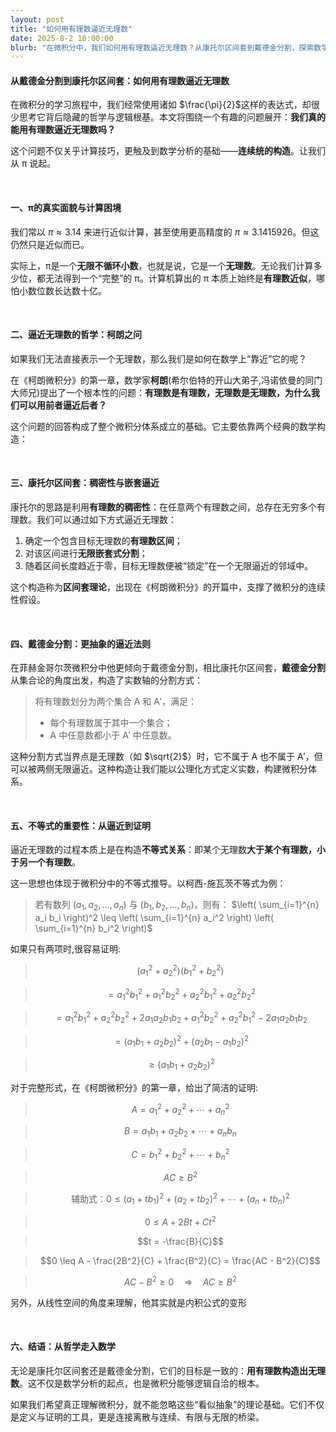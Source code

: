 ```yaml
---
layout: post
title: "如何用有理数逼近无理数"
date: 2025-8-2 10:00:00
blurb: "在微积分中，我们如何用有理数逼近无理数？从康托尔区间套到戴德金分割，探索数学分析的基础。"
---
```


#### 从戴德金分割到康托尔区间套：如何用有理数逼近无理数

在微积分的学习旅程中，我们经常使用诸如 $\frac{\pi}{2}$这样的表达式，却很少思考它背后隐藏的哲学与逻辑根基。本文将围绕一个有趣的问题展开：**我们真的能用有理数逼近无理数吗？**

这个问题不仅关乎计算技巧，更触及到数学分析的基础——**连续统的构造**。让我们从 π 说起。

<br />

#### 一、π的真实面貌与计算困境

我们常以 $\pi \approx 3.14$ 来进行近似计算，甚至使用更高精度的 $\pi \approx 3.1415926$。但这仍然只是近似而已。

实际上，π是一个**无限不循环小数**，也就是说，它是一个**无理数**。无论我们计算多少位，都无法得到一个“完整”的 π。计算机算出的 π 本质上始终是**有理数近似**，哪怕小数位数长达数十亿。

<br />

#### 二、逼近无理数的哲学：柯朗之问

如果我们无法直接表示一个无理数，那么我们是如何在数学上“靠近”它的呢？

在《柯朗微积分》的第一章，数学家**柯朗**(希尔伯特的开山大弟子,冯诺依曼的同门大师兄)提出了一个根本性的问题：**有理数是有理数，无理数是无理数，为什么我们可以用前者逼近后者？**

这个问题的回答构成了整个微积分体系成立的基础。它主要依靠两个经典的数学构造：

<br />

#### 三、康托尔区间套：稠密性与嵌套逼近

康托尔的思路是利用**有理数的稠密性**：在任意两个有理数之间，总存在无穷多个有理数。我们可以通过如下方式逼近无理数：

1. 确定一个包含目标无理数的**有理数区间**；
2. 对该区间进行**无限嵌套式分割**；
3. 随着区间长度趋近于零，目标无理数便被“锁定”在一个无限逼近的邻域中。

这个构造称为**区间套理论**，出现在《柯朗微积分》的开篇中，支撑了微积分的连续性假设。

<br />

#### 四、戴德金分割：更抽象的逼近法则

在菲赫金哥尔茨微积分中他更倾向于戴德金分割，相比康托尔区间套，**戴德金分割**从集合论的角度出发，构造了实数轴的分割方式：

> 将有理数划分为两个集合 A 和 A′，满足：
> - 每个有理数属于其中一个集合；
> - A 中任意数都小于 A′ 中任意数。

这种分割方式当界点是无理数（如 $\sqrt{2}$）时，它不属于 A 也不属于 A′，但可以被两侧无限逼近。这种构造让我们能以公理化方式定义实数，构建微积分体系。

<br />

#### 五、不等式的重要性：从逼近到证明

逼近无理数的过程本质上是在构造**不等式关系**：即某个无理数**大于某个有理数，小于另一个有理数**。

这一思想也体现于微积分中的不等式推导。以柯西-施瓦茨不等式为例：

> 若有数列 $(a_1, a_2, ..., a_n)$ 与 $(b_1, b_2, ..., b_n)$，则有：
> $\left( \sum_{i=1}^{n} a_i b_i \right)^2 \leq \left( \sum_{i=1}^{n} a_i^2 \right) \left( \sum_{i=1}^{n} b_i^2 \right)$

如果只有两项时,很容易证明:

> $$(a_1^2 + a_2^2)(b_1^2 + b_2^2)$$

> $$= a_1^2 b_1^2 + a_1^2 b_2^2 + a_2^2 b_1^2 + a_2^2 b_2^2$$

> $$= a_1^2 b_1^2 + a_2^2 b_2^2 + 2a_1 a_2 b_1 b_2 + a_1^2 b_2^2 + a_2^2 b_1^2 - 2a_1 a_2 b_1 b_2$$

> $$= (a_1 b_1 + a_2 b_2)^2 + (a_2 b_1 - a_1 b_2)^2$$

> $$\geq (a_1 b_1 + a_2 b_2)^2$$


对于完整形式，在《柯朗微积分》的第一章，给出了简洁的证明:

> $$
> A = a_1^2 + a_2^2 + \cdots + a_n^2
> $$

> $$B = a_1 b_1 + a_2 b_2 + \cdots + a_n b_n$$

> $$C = b_1^2 + b_2^2 + \cdots + b_n^2$$

> $$AC \geq B^2$$

> $$\text{辅助式：}0 \leq (a_1 + t b_1)^2 + (a_2 + t b_2)^2 + \cdots + (a_n + t b_n)^2$$

> $$0 \leq A + 2Bt + Ct^2$$

> $$t = -\frac{B}{C}$$

> $$0 \leq A - \frac{2B^2}{C} + \frac{B^2}{C} = \frac{AC - B^2}{C}$$

> $$AC - B^2 \geq 0 \quad \Rightarrow \quad AC \geq B^2$$

另外，从线性空间的角度来理解，他其实就是内积公式的变形

<br />

#### 六、结语：从哲学走入数学

无论是康托尔区间套还是戴德金分割，它们的目标是一致的：**用有理数构造出无理数**。这不仅是数学分析的起点，也是微积分能够逻辑自洽的根本。

如果我们希望真正理解微积分，就不能忽略这些“看似抽象”的理论基础。它们不仅是定义与证明的工具，更是连接离散与连续、有限与无限的桥梁。




